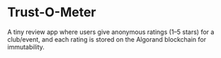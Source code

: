 # Trust-O-Meter
A tiny review app where users give anonymous ratings (1–5 stars) for a club/event, and each rating is stored on the Algorand blockchain for immutability.
